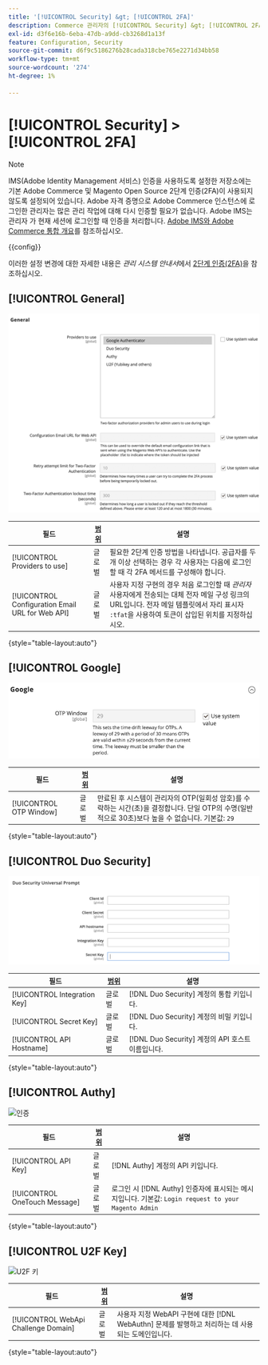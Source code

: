 ```yaml
---
title: '[!UICONTROL Security] &gt; [!UICONTROL 2FA]'
description: Commerce 관리자의 [!UICONTROL Security] &gt; [!UICONTROL 2FA] 페이지에서 구성 설정을 검토하십시오.
exl-id: d3f6e16b-6eba-47db-a9dd-cb3268d1a13f
feature: Configuration, Security
source-git-commit: d6f9c5186276b28cada318cbe765e2271d34bb58
workflow-type: tm+mt
source-wordcount: '274'
ht-degree: 1%

---
```


# [!UICONTROL Security] > [!UICONTROL 2FA]

>[!NOTE]
>
>IMS(Adobe Identity Management 서비스) 인증을 사용하도록 설정한 저장소에는 기본 Adobe Commerce 및 Magento Open Source 2단계 인증(2FA)이 사용되지 않도록 설정되어 있습니다. Adobe 자격 증명으로 Adobe Commerce 인스턴스에 로그인한 관리자는 많은 관리 작업에 대해 다시 인증할 필요가 없습니다. Adobe IMS는 관리자 가 현재 세션에 로그인할 때 인증을 처리합니다. [Adobe IMS와 Adobe Commerce 통합 개요](https://experienceleague.adobe.com/docs/commerce-admin/start/admin/ims/adobe-ims-integration-overview.html)를 참조하십시오.

{{config}}

이러한 설정 변경에 대한 자세한 내용은 _관리 시스템 안내서_&#x200B;에서 [2단계 인증(2FA)](../../systems/security-two-factor-authentication.md)을 참조하십시오.

## [!UICONTROL General]

![일반](./assets/2fa-general.png)<!-- zoom -->

| 필드 | [범위](../../getting-started/websites-stores-views.md#scope-settings) | 설명 |
|--- |--- |--- |
| [!UICONTROL Providers to use] | 글로벌 | 필요한 2단계 인증 방법을 나타냅니다. 공급자를 두 개 이상 선택하는 경우 각 사용자는 다음에 로그인할 때 각 2FA 메서드를 구성해야 합니다. |
| [!UICONTROL Configuration Email URL for Web API] | 글로벌 | 사용자 지정 구현의 경우 처음 로그인할 때 _관리자_ 사용자에게 전송되는 대체 전자 메일 구성 링크의 URL입니다. 전자 메일 템플릿에서 자리 표시자 `:tfat`을 사용하여 토큰이 삽입된 위치를 지정하십시오. |

{style="table-layout:auto"}

## [!UICONTROL Google]

![Google](./assets/2fa-google.png)<!-- zoom -->

| 필드 | [범위](../../getting-started/websites-stores-views.md#scope-settings) | 설명 |
|--- |--- |--- |
| [!UICONTROL OTP Window] | 글로벌 | 만료된 후 시스템이 관리자의 OTP(일회성 암호)를 수락하는 시간(초)을 결정합니다. 단일 OTP의 수명(일반적으로 30초)보다 높을 수 없습니다. 기본값: `29` |

{style="table-layout:auto"}

## [!UICONTROL Duo Security]

![듀오 보안](./assets/2fa-duo-security.png)<!-- zoom -->

| 필드 | [범위](../../getting-started/websites-stores-views.md#scope-settings) | 설명 |
|--- |--- |--- |
| [!UICONTROL Integration Key] | 글로벌 | [!DNL Duo Security] 계정의 통합 키입니다. |
| [!UICONTROL Secret Key] | 글로벌 | [!DNL Duo Security] 계정의 비밀 키입니다. |
| [!UICONTROL API Hostname] | 글로벌 | [!DNL Duo Security] 계정의 API 호스트 이름입니다. |

{style="table-layout:auto"}

## [!UICONTROL Authy]

![인증](./assets/2fa-authy.png)<!-- zoom -->

| 필드 | [범위](../../getting-started/websites-stores-views.md#scope-settings) | 설명 |
|--- |--- |--- |
| [!UICONTROL API Key] | 글로벌 | [!DNL Authy] 계정의 API 키입니다. |
| [!UICONTROL OneTouch Message] | 글로벌 | 로그인 시 [!DNL Authy] 인증자에 표시되는 메시지입니다. 기본값: `Login request to your Magento Admin` |

{style="table-layout:auto"}

## [!UICONTROL U2F Key]

![U2F 키](./assets/2fa-u2f-key.png)<!-- zoom -->

| 필드 | [범위](../../getting-started/websites-stores-views.md#scope-settings) | 설명 |
|--- |--- |--- |
| [!UICONTROL WebApi Challenge Domain] | 글로벌 | 사용자 지정 WebAPI 구현에 대한 [!DNL WebAuthn] 문제를 발행하고 처리하는 데 사용되는 도메인입니다. |

{style="table-layout:auto"}
